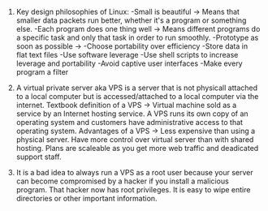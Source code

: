 1. Key design philosophies of Linux:
	-Small is beautiful -> Means that smaller data packets run better, whether it's a program or something else.
	-Each program does one thing well -> Means different programs do a specific task and only that task in order to run smoothly.
	-Prototype as soon as possible -> 
	-Choose portability over efficiency
	-Store data in flat text files
	-Use software leverage
	-Use shell scripts to increase leverage and portability
	-Avoid captive user interfaces
	-Make every program a filter

2. A virtual private server aka VPS is a server that is not physicall attached to a local computer but is accessed/attached to a local computer via the internet. 
Textbook definition of a VPS -> Virtual machine sold as a service by an Internet hosting service. A VPS runs its own copy of an operating system and customers have administrative access to that operating system.
Advantages of a VPS -> Less expensive than using a physical server. Have more control over virtual server than with shared hosting. Plans are scaleable as you get more web traffic and deadicated support staff. 

3. It is a bad idea to always run a VPS as a root user because your server can become compromised by a hacker if you install a malicious program. That hacker now has root privileges. It is easy to wipe entire directories or other important information.